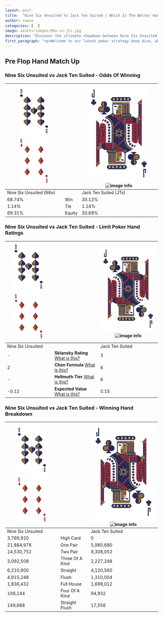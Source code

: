 ```yaml
---
layout: post
title:  "Nine Six Unsuited Vs Jack Ten Suited | Which Is The Better Hand In Poker? A Complete Guide"
author: reece
categories: [  ]
image: assets/images/96o-vs-jts.jpg
description: "Discover the ultimate showdown between Nine Six Unsuited and Jack Ten Suited in poker! Uncover the odds, strategies, and scenarios where one hand triumphs over the other. Get ready to up your poker game with this thrilling analysis."
first_paragraph: "<p>Welcome to our latest poker strategy deep dive, where we're pitting two distinct hands against each other in a high-stakes showdown: Nine Six Unsuited vs Jack Ten Suited.</p><p>In the dynamic world of poker, every decision counts, and knowing which hand holds the upper hand is key to your success at the table.</p><p>In this article, we'll dissect these two hands, explore the scenarios where one dominates the other, and equip you with the knowledge to make strategic choices that can tip the odds in your favor.</p><p>Get ready to unravel the intriguing dynamics of these poker hands and elevate your game to new heights.</p>"
---
```




[comment]: # (sp0)

## Pre Flop Hand Match Up

<div class="table hand-ratings" markdown="1"> 



### Nine Six Unsuited vs Jack Ten Suited - Odds Of Winning


    
| ![image info](assets/images/hand1/9.png) ![image info](assets/images/hand1/6o.png) |  | ![image info](assets/images/hand2/J.png) ![image info](assets/images/hand2/Ts.png) |
| -------- | -------- | -------- |
| Nine Six Unsuited (96o) |  | Jack Ten Suited (JTs) |
| 68.74% | Win | 30.12% |
| 1.14% | Tie | 1.14% |
| 69.31% | Equity | 30.69% |




[comment]: # (sp1)



### Nine Six Unsuited vs Jack Ten Suited - Limit Poker Hand Ratings


    
| ![image info](assets/images/hand1/9.png) ![image info](assets/images/hand1/6o.png) |  | ![image info](assets/images/hand2/J.png) ![image info](assets/images/hand2/Ts.png) |
| -------- | -------- | -------- |
| Nine Six Unsuited |  | Jack Ten Suited |
| - | **Sklansky Rating** [What is this?](/sklansky-rating-explained) | 3 |
| 2 | **Chen Formula** [What is this?](/chen-formula-explained) | 6 |
| - | **Hellmuth Tier** [What is this?](/Hellmuth-tier-explained) | 6 |
| -0.12 | **Expected Value** [What is this?](/expected-value-explained) | 0.15 |




[comment]: # (sp2)



### Nine Six Unsuited vs Jack Ten Suited - Winning Hand Breakdown


    
| ![image info](assets/images/hand1/9.png) ![image info](assets/images/hand1/6o.png) |  | ![image info](assets/images/hand2/J.png) ![image info](assets/images/hand2/Ts.png) |
| -------- | -------- | -------- |
| Nine Six Unsuited |  | Jack Ten Suited |
| 3,769,920 | High Card | 0 |
| 21,884,976 | One Pair | 5,980,680 |
| 14,530,752 | Two Pair | 9,308,052 |
| 3,092,508 | Three Of A Kind | 2,227,248 |
| 6,210,900 | Straight | 4,120,560 |
| 4,915,248 | Flush | 1,310,004 |
| 1,836,432 | Full House | 1,698,012 |
| 108,144 | Four Of A Kind | 94,932 |
| 149,688 | Straight Flush | 17,556 |




[comment]: # (sp3)



</div>

[comment]: # (sp4)



[comment]: # (sp5)

